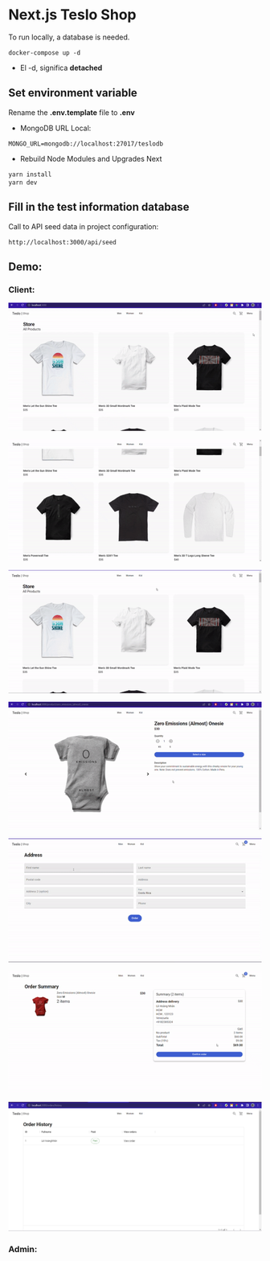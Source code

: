 # Next.js Teslo Shop

To run locally, a database is needed.

```
docker-compose up -d
```

- El -d, significa **detached**

## Set environment variable

Rename the **.env.template** file to **.env**

- MongoDB URL Local:

```
MONGO_URL=mongodb://localhost:27017/teslodb
```

- Rebuild Node Modules and Upgrades Next

```
yarn install
yarn dev
```

## Fill in the test information database

Call to API seed data in project configuration:

```
http://localhost:3000/api/seed
```

<!-- upload gif -->

## Demo:

### Client:


  ![teslo](https://github.com/frgryr2001/Teslo-shop/blob/main/gif/home.gif)


  ![teslo](https://github.com/frgryr2001/Teslo-shop/blob/main/gif/responsive.gif)



  ![teslo](https://github.com/frgryr2001/Teslo-shop/blob/main/gif/category.gif)


  ![teslo](https://github.com/frgryr2001/Teslo-shop/blob/main/gif/addtoCart.gif)


  ![teslo](https://github.com/frgryr2001/Teslo-shop/blob/main/gif/addAddress.gif)


  ![teslo](https://github.com/frgryr2001/Teslo-shop/blob/main/gif/checkout.gif)



  ![teslo](https://github.com/frgryr2001/Teslo-shop/blob/main/gif/history.png)

### Admin:
